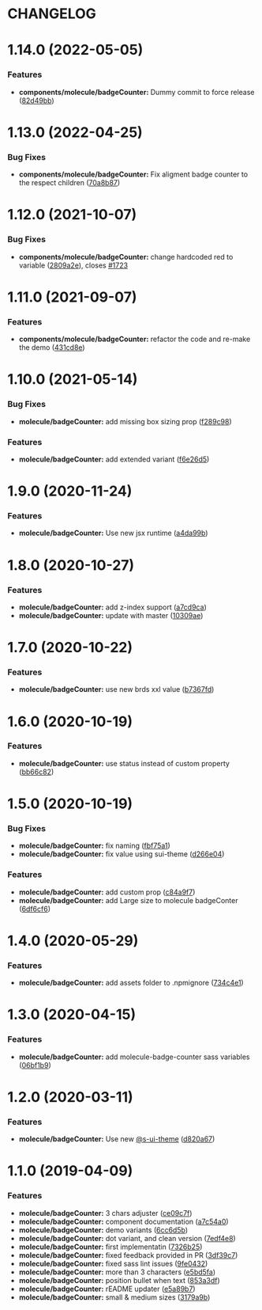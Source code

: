 # CHANGELOG

# 1.14.0 (2022-05-05)


### Features

* **components/molecule/badgeCounter:** Dummy commit to force release ([82d49bb](https://github.com/SUI-Components/sui-components/commit/82d49bb51ee76884c4dee9a2935e672912188538))



# 1.13.0 (2022-04-25)


### Bug Fixes

* **components/molecule/badgeCounter:** Fix aligment badge counter to the respect children ([70a8b87](https://github.com/SUI-Components/sui-components/commit/70a8b87ad1a6aeaccd377cb8371b72f057f468e4))



# 1.12.0 (2021-10-07)


### Bug Fixes

* **components/molecule/badgeCounter:** change hardcoded red to variable ([2809a2e](https://github.com/SUI-Components/sui-components/commit/2809a2ec24d5584d29e37d2da3785a2b36c8496d)), closes [#1723](https://github.com/SUI-Components/sui-components/issues/1723)



# 1.11.0 (2021-09-07)


### Features

* **components/molecule/badgeCounter:** refactor the code and re-make the demo ([431cd8e](https://github.com/SUI-Components/sui-components/commit/431cd8e28026ea81737a0d38f890228f350b5ff8))



# 1.10.0 (2021-05-14)


### Bug Fixes

* **molecule/badgeCounter:** add missing box sizing prop ([f289c98](https://github.com/SUI-Components/sui-components/commit/f289c9848a236cd3819fba65d97b64c63d45f14f))


### Features

* **molecule/badgeCounter:** add extended variant ([f6e26d5](https://github.com/SUI-Components/sui-components/commit/f6e26d580f0afa5d8f6546a80f4dcb0f4e5ba728))



# 1.9.0 (2020-11-24)


### Features

* **molecule/badgeCounter:** Use new jsx runtime ([a4da99b](https://github.com/SUI-Components/sui-components/commit/a4da99b8a382812814bc67a36cb2f6e656cef0a9))



# 1.8.0 (2020-10-27)


### Features

* **molecule/badgeCounter:** add z-index support ([a7cd9ca](https://github.com/SUI-Components/sui-components/commit/a7cd9ca6ae0937b6ae6c3ba69378fbb458e7b414))
* **molecule/badgeCounter:** update with master ([10309ae](https://github.com/SUI-Components/sui-components/commit/10309aec16a8da1560a6ba75c8860ae2625f5125))



# 1.7.0 (2020-10-22)


### Features

* **molecule/badgeCounter:** use new brds xxl value ([b7367fd](https://github.com/SUI-Components/sui-components/commit/b7367fd7cbfe58eff2acf7cbb61951581260494b))



# 1.6.0 (2020-10-19)


### Features

* **molecule/badgeCounter:** use status instead of custom property ([bb66c82](https://github.com/SUI-Components/sui-components/commit/bb66c827dc83a7277396f81a5211833257d2a58a))



# 1.5.0 (2020-10-19)


### Bug Fixes

* **molecule/badgeCounter:** fix naming ([fbf75a1](https://github.com/SUI-Components/sui-components/commit/fbf75a11a9a9b2cf7d5f217617e12db5f95e202a))
* **molecule/badgeCounter:** fix value using sui-theme ([d266e04](https://github.com/SUI-Components/sui-components/commit/d266e046de60e3a64abccd6d05639ac13fd78e0d))


### Features

* **molecule/badgeCounter:** add custom prop ([c84a9f7](https://github.com/SUI-Components/sui-components/commit/c84a9f719b8ec81e2c4bfbc0dbf481d97d35016b))
* **molecule/badgeCounter:** add Large size to molecule badgeConter ([6df6cf6](https://github.com/SUI-Components/sui-components/commit/6df6cf614a55414e8552584cca8d153c2918a378))



# 1.4.0 (2020-05-29)


### Features

* **molecule/badgeCounter:** add assets folder to .npmignore ([734c4e1](https://github.com/SUI-Components/sui-components/commit/734c4e1642caf6603665833122ed33ba25949277))



# 1.3.0 (2020-04-15)


### Features

* **molecule/badgeCounter:** add molecule-badge-counter sass variables ([06bf1b9](https://github.com/SUI-Components/sui-components/commit/06bf1b9d07ee7263052ae7c73548a381292896d4))



# 1.2.0 (2020-03-11)


### Features

* **molecule/badgeCounter:** Use new [@s-ui-theme](https://github.com/s-ui-theme) ([d820a67](https://github.com/SUI-Components/sui-components/commit/d820a67c96c131d6ab8d4b3590cd5cc27f911eab))



# 1.1.0 (2019-04-09)


### Features

* **molecule/badgeCounter:** 3 chars adjuster ([ce09c7f](https://github.com/SUI-Components/sui-components/commit/ce09c7f3d959718c96d376ebc6a46cc1732c6299))
* **molecule/badgeCounter:** component documentation ([a7c54a0](https://github.com/SUI-Components/sui-components/commit/a7c54a0b70f574fde2f9e40dec217cde5581a4c1))
* **molecule/badgeCounter:** demo variants ([6cc6d5b](https://github.com/SUI-Components/sui-components/commit/6cc6d5bd0e043d75edcefe3d201f00bfdcf03af6))
* **molecule/badgeCounter:** dot variant, and clean version ([7edf4e8](https://github.com/SUI-Components/sui-components/commit/7edf4e81d92618ebeb090b5a2d5095ccc34c7844))
* **molecule/badgeCounter:** first implementatin ([7326b25](https://github.com/SUI-Components/sui-components/commit/7326b25491d24ebc4e50926de836c5dd5bcca292))
* **molecule/badgeCounter:** fixed feedback provided in PR ([3df39c7](https://github.com/SUI-Components/sui-components/commit/3df39c7e9d44f04bde1c104a0e16660b289f6ac9))
* **molecule/badgeCounter:** fixed sass lint issues ([9fe0432](https://github.com/SUI-Components/sui-components/commit/9fe0432ea28cb4d570e86cdc81af3143cb2dfb06))
* **molecule/badgeCounter:** more than 3 characters ([e5bd5fa](https://github.com/SUI-Components/sui-components/commit/e5bd5fa309568d7746f904a7bee4a2564eafd7df))
* **molecule/badgeCounter:** position bullet when text ([853a3df](https://github.com/SUI-Components/sui-components/commit/853a3dfad0d92e8c1aa43563d684f09257772980))
* **molecule/badgeCounter:** rEADME updater ([e5a89b7](https://github.com/SUI-Components/sui-components/commit/e5a89b7266ccbbd8e34e95e10ed3f0d68bc0653a))
* **molecule/badgeCounter:** small & medium sizes ([3179a9b](https://github.com/SUI-Components/sui-components/commit/3179a9baf4fdf6d0a54cd22eae6a8909df913537))



